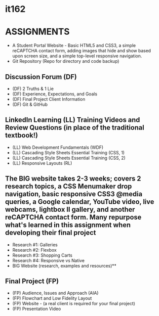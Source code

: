 # it162
# ASSIGNMENTS

- A Student Portal Website - Basic HTML5 and CSS3, a simple reCAPTCHA contact form, adding images that hide and show based upon screen size, and a simple top-level responsive navigation.
- Git Repository (Repo for directory and code backup)

## **Discussion Forum (DF)**
- (DF) 2 Truths & 1 Lie
- (DF) Experience, Expectations, and Goals
- (DF) Final Project Client Information
- (DF) Git & GitHub

## **LinkedIn Learning (LL) Training Videos and Review Questions** (in place of the traditional textbook!)
- (LL) Web Development Fundamentals (WDF)
- (LL) Cascading Style Sheets Essential Training (CSS, 1) 
- (LL) Cascading Style Sheets Essential Training (CSS, 2) 
- (LL) Responsive Layouts (RL)

## **The BIG website** takes 2-3 weeks; covers 2 research topics, a CSS Menumaker drop navigation, basic responsive CSS3 @media queries, a Google calendar, YouTube video, live webcams, lightbox II gallery, and another reCAPTCHA contact form. Many repurpose what's learned in this assignment when developing their final project
- Research #1: Galleries
- Research #2: Flexbox
- Research #3: Shopping Carts
- Research #4: Responsive vs Native 
- BIG Website (research, examples and resources)**

## **Final Project (FP)**
- (FP) Audience, Issues and Approach (AIA)
- (FP) Flowchart and Low Fidelity Layout
- (FP) Website - (a real client is required for your final project)
- (FP) Presentation Video
